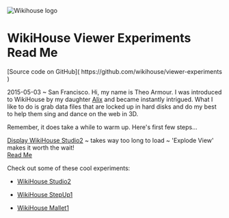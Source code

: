 ![Wikihouse logo]( http://avatars3.githubusercontent.com/u/4091108?v=3&s=300 )

WikiHouse Viewer Experiments Read Me
===

<span style=display:none; >[View as web page]( http://wikihouse.github.io/viewer-experiments/index.html "view the files as apps." ) </span>  

<form>[Source code on GitHub]( https://github.com/wikihouse/viewer-experiments )</form>

2015-05-03 ~ San Francisco. Hi, my name is Theo Armour. I was introduced to WikiHouse by my daughter [Alix]( http://nimblescooters.com/about-us/ ) and became instantly intrigued.
What I like to do is grab data files that are locked up in hard disks and do my best to help them sing and dance on the web in 3D.

Remember, it does take a while to warm up. Here's first few steps... 

[Display WikiHouse Studio2]( http://wikihouse.github.io/viewer-experiments/display-wikihouse-studio2/latest/index.html )
~ takes way too long to load ~ 'Explode View' makes it worth the wait!  
[Read Me]( http://wikihouse.github.io/viewer-experiments/index.html#./viewer-experiments/display-wikihouse-studio2/readme.md# )


Check out some of these cool experiments:

* [WikiHouse Studio2](http://theo-armour.github.io/theo-armour.testing/display-wikihouse-studio2/latest/index.html)

* [WikiHouse StepUp1](http://theo-armour.github.io/theo-armour.testing/display-wikihouse-stepup1/latest/index.html)

* [WikiHouse Mallet1](http://theo-armour.github.io/theo-armour.testing/display-wikihouse-mallet1/latest/index.html)
